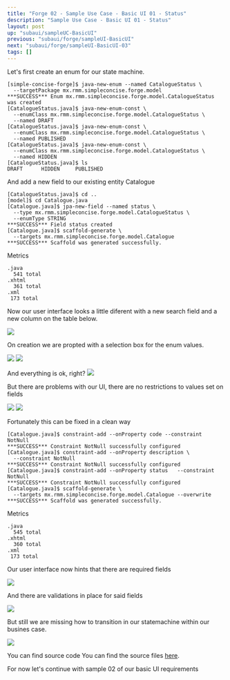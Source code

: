 ```yaml
---
title: "Forge 02 - Sample Use Case - Basic UI 01 - Status"
description: "Sample Use Case - Basic UI 01 - Status"
layout: post
up: "subaui/sampleUC-BasicUI"
previous: "subaui/forge/sampleUI-BasicUI"
next: "subaui/forge/sampleUI-BasicUI-03"
tags: []
---
```


Let's first create an enum for our state machine.

~~~
[simple-concise-forge]$ java-new-enum --named CatalogueStatus \
  --targetPackage mx.rmm.simpleconcise.forge.model
***SUCCESS*** Enum mx.rmm.simpleconcise.forge.model.CatalogueStatus was created
[CatalogueStatus.java]$ java-new-enum-const \
  --enumClass mx.rmm.simpleconcise.forge.model.CatalogueStatus \
  --named DRAFT
[CatalogueStatus.java]$ java-new-enum-const \
  --enumClass mx.rmm.simpleconcise.forge.model.CatalogueStatus \
  --named PUBLISHED
[CatalogueStatus.java]$ java-new-enum-const \
  --enumClass mx.rmm.simpleconcise.forge.model.CatalogueStatus \
  --named HIDDEN
[CatalogueStatus.java]$ ls
DRAFT      HIDDEN     PUBLISHED  

~~~

And add a new field to our existing entity Catalogue

~~~
[CatalogueStatus.java]$ cd ..   
[model]$ cd Catalogue.java
[Catalogue.java]$ jpa-new-field --named status \
  --type mx.rmm.simpleconcise.forge.model.CatalogueStatus \
  --enumType STRING 
***SUCCESS*** Field status created
[Catalogue.java]$ scaffold-generate \
  --targets mx.rmm.simpleconcise.forge.model.Catalogue
***SUCCESS*** Scaffold was generated successfully.

~~~

Metrics

~~~
.java
  541 total
.xhtml
  361 total
.xml
 173 total

~~~

Now our user interface looks a little diferent with a new search field and 
a new column on the table below.

<img src="{{site.url}}/assets/images/suc-bui-forge/006.png" />

On creation we are propted with a selection box for the enum values.

<img src="{{site.url}}/assets/images/suc-bui-forge/007.png" />
<img src="{{site.url}}/assets/images/suc-bui-forge/008.png" />

And everything is ok, right?
<img src="{{site.url}}/assets/images/suc-bui-forge/009.png" />

But there are problems with our UI, there are no restrictions to values set
on fields

<img src="{{site.url}}/assets/images/suc-bui-forge/010.png" />
<img src="{{site.url}}/assets/images/suc-bui-forge/011.png" />

Fortunately this can be fixed in a clean way

~~~
[Catalogue.java]$ constraint-add --onProperty code --constraint NotNull 
***SUCCESS*** Constraint NotNull successfully configured
[Catalogue.java]$ constraint-add --onProperty description \
  --constraint NotNull
***SUCCESS*** Constraint NotNull successfully configured
[Catalogue.java]$ constraint-add --onProperty status   --constraint NotNull
***SUCCESS*** Constraint NotNull successfully configured
[Catalogue.java]$ scaffold-generate \
  --targets mx.rmm.simpleconcise.forge.model.Catalogue --overwrite
***SUCCESS*** Scaffold was generated successfully.

~~~

Metrics

~~~
.java
  545 total
.xhtml
  360 total
.xml
 173 total

~~~

Our user interface now hints that there are required fields

<img src="{{site.url}}/assets/images/suc-bui-forge/012.png" />

And there are validations in place for said fields

<img src="{{site.url}}/assets/images/suc-bui-forge/013.png" />

But still we are missing how to transition in our statemachine within our
busines case.

<img src="{{site.url}}/assets/dot/su-baui-catalogue-status.dot.svg" />

You can find source code You can find the source files [here][code-forge-buc-bui-1.1].

[code-forge-buc-bui-1.1]:https://github.com/mtzmontiel/simple-concise/releases/tag/code-forge-buc-bui-1.1

For now let's continue with sample 02 of our basic UI requirements

